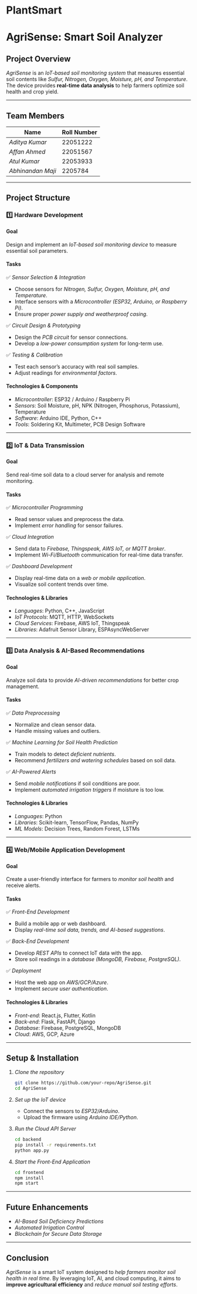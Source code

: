 # PlantSmart
# AgriSense: Smart Soil Analyzer

## Project Overview
*AgriSense* is an *IoT-based soil monitoring system* that measures essential soil contents like *Sulfur, Nitrogen, Oxygen, Moisture, pH, and Temperature*. The device provides **real-time data analysis** to help farmers optimize soil health and crop yield.

---

## Team Members

| Name              | Roll Number  |
|------------------|-------------|
| *Aditya Kumar*   | 22051222     |
| *Affan Ahmed*    | 22051567     |
| *Atul Kumar*     | 22053933     |
| *Abhinandan Maji* | 2205784      |

---

## Project Structure

### 1️⃣ Hardware Development

#### Goal
Design and implement an *IoT-based soil monitoring device* to measure essential soil parameters.

#### Tasks
✅ *Sensor Selection & Integration*
- Choose sensors for *Nitrogen, Sulfur, Oxygen, Moisture, pH, and Temperature*.
- Interface sensors with a *Microcontroller (ESP32, Arduino, or Raspberry Pi)*.
- Ensure proper *power supply and weatherproof casing*.

✅ *Circuit Design & Prototyping*
- Design the *PCB circuit* for sensor connections.
- Develop a *low-power consumption system* for long-term use.

✅ *Testing & Calibration*
- Test each sensor’s accuracy with real soil samples.
- Adjust readings for *environmental factors*.

#### Technologies & Components
- *Microcontroller*: ESP32 / Arduino / Raspberry Pi
- *Sensors*: Soil Moisture, pH, NPK (Nitrogen, Phosphorus, Potassium), Temperature
- *Software*: Arduino IDE, Python, C++
- *Tools*: Soldering Kit, Multimeter, PCB Design Software

---
### 2️⃣ IoT & Data Transmission
#### Goal
Send real-time soil data to a cloud server for analysis and remote monitoring.

#### Tasks
✅ *Microcontroller Programming*
- Read sensor values and preprocess the data.
- Implement *error handling* for sensor failures.

✅ *Cloud Integration*
- Send data to *Firebase, Thingspeak, AWS IoT, or MQTT broker*.
- Implement *Wi-Fi/Bluetooth* communication for real-time data transfer.

✅ *Dashboard Development*
- Display real-time data on a *web or mobile application*.
- Visualize soil content trends over time.

#### Technologies & Libraries
- *Languages*: Python, C++, JavaScript
- *IoT Protocols*: MQTT, HTTP, WebSockets
- *Cloud Services*: Firebase, AWS IoT, Thingspeak
- *Libraries*: Adafruit Sensor Library, ESPAsyncWebServer

---
### 3️⃣ Data Analysis & AI-Based Recommendations
#### Goal
Analyze soil data to provide *AI-driven recommendations* for better crop management.

#### Tasks
✅ *Data Preprocessing*
- Normalize and clean sensor data.
- Handle missing values and outliers.

✅ *Machine Learning for Soil Health Prediction*
- Train models to detect *deficient nutrients*.
- Recommend *fertilizers and watering schedules* based on soil data.

✅ *AI-Powered Alerts*
- Send *mobile notifications* if soil conditions are poor.
- Implement *automated irrigation triggers* if moisture is too low.

#### Technologies & Libraries
- *Languages*: Python
- *Libraries*: Scikit-learn, TensorFlow, Pandas, NumPy
- *ML Models*: Decision Trees, Random Forest, LSTMs

---
### 4️⃣ Web/Mobile Application Development

#### Goal
Create a user-friendly interface for farmers to *monitor soil health* and receive alerts.

#### Tasks
✅ *Front-End Development*
- Build a mobile app or web dashboard.
- Display *real-time soil data, trends, and AI-based suggestions*.

✅ *Back-End Development*
- Develop *REST APIs* to connect IoT data with the app.
- Store soil readings in a *database (MongoDB, Firebase, PostgreSQL)*.

✅ *Deployment*
- Host the web app on *AWS/GCP/Azure*.
- Implement *secure user authentication*.

#### Technologies & Libraries
- *Front-end*: React.js, Flutter, Kotlin
- *Back-end*: Flask, FastAPI, Django
- *Database*: Firebase, PostgreSQL, MongoDB
- *Cloud*: AWS, GCP, Azure

---
## Setup & Installation
1. *Clone the repository*
   ```sh
   git clone https://github.com/your-repo/AgriSense.git  
   cd AgriSense  
   ```
   
2. *Set up the IoT device*
   - Connect the sensors to *ESP32/Arduino*.
   - Upload the firmware using *Arduino IDE/Python*.

3. *Run the Cloud API Server*
   ```sh
   cd backend  
   pip install -r requirements.txt  
   python app.py  
   ```
   
4. *Start the Front-End Application*
   ```sh
   cd frontend  
   npm install  
   npm start  
   ```

---
## Future Enhancements

- *AI-Based Soil Deficiency Predictions*
- *Automated Irrigation Control*
- *Blockchain for Secure Data Storage*

---
## Conclusion

*AgriSense* is a smart IoT system designed to *help farmers monitor soil health in real time*. By leveraging IoT, AI, and cloud computing, it aims to **improve agricultural efficiency** and *reduce manual soil testing efforts*.
